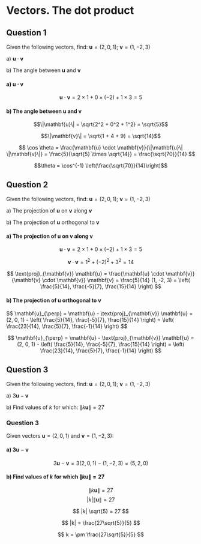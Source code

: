 # Vectors. The dot product

## Question 1

Given the following vectors, find: $\mathbf{u} = (2, 0, 1)$; $\mathbf{v} = (1, -2, 3)$

a) $\mathbf{u} \cdot \mathbf{v}$

b) The angle between $\mathbf{u}$ and $\mathbf{v}$

#### a) $\mathbf{u} \cdot \mathbf{v}$

$$ \mathbf{u} \cdot \mathbf{v} = 2 \times 1 + 0 \times (-2) + 1 \times 3 = 5 $$

#### b) The angle between $\mathbf{u}$ and $\mathbf{v}$

$$\|\mathbf{u}\| = \sqrt{2^2 + 0^2 + 1^2} = \sqrt{5}$$

$$\|\mathbf{v}\| = \sqrt{1 + 4 + 9} = \sqrt{14}$$

$$ \cos \theta = \frac{\mathbf{u} \cdot \mathbf{v}}{\|\mathbf{u}\| \|\mathbf{v}\|} = \frac{5}{\sqrt{5} \times \sqrt{14}} = \frac{\sqrt{70}}{14} $$

$$\theta = \cos^{-1} \left(\frac{\sqrt{70}}{14}\right)$$

## Question 2

Given the following vectors, find: $\mathbf{u} = (2, 0, 1)$; $\mathbf{v} = (1, -2, 3)$

a) The projection of $\mathbf{u}$ on $\mathbf{v}$ along $\mathbf{v}$

b) The projection of $\mathbf{u}$ orthogonal to $\mathbf{v}$

#### a) The projection of $\mathbf{u}$ on $\mathbf{v}$ along $\mathbf{v}$

$$ \mathbf{u} \cdot \mathbf{v} = 2 \times 1 + 0 \times (-2) + 1 \times 3 = 5 $$

$$ \mathbf{v} \cdot \mathbf{v} = 1^2 + (-2)^2 + 3^2 = 14 $$

$$ \text{proj}_{\mathbf{v}} \mathbf{u} = \frac{\mathbf{u} \cdot \mathbf{v}}{\mathbf{v} \cdot \mathbf{v}} \mathbf{v} = \frac{5}{14} (1, -2, 3) = \left( \frac{5}{14}, \frac{-5}{7}, \frac{15}{14} \right) $$

#### b) The projection of $\mathbf{u}$ orthogonal to $\mathbf{v}$

\$\$ \\mathbf\{u\}\_\{\perp\} = \\mathbf\{u\} - \\text\{proj\}\_\{\\mathbf\{v\}\} \\mathbf\{u\} = (2, 0, 1) - \left( \frac{5}{14}, \frac{-5}{7}, \frac{15}{14} \right) = \left( \frac{23}{14}, \frac{5}{7}, \frac{-1}{14} \right) \$\$

$$ \mathbf{u}_{\perp} = \mathbf{u} - \text{proj}_{\mathbf{v}} \mathbf{u} = (2, 0, 1) - \left( \frac{5}{14}, \frac{-5}{7}, \frac{15}{14} \right) = \left( \frac{23}{14}, \frac{5}{7}, \frac{-1}{14} \right) $$

## Question 3

Given the following vectors, find: $\mathbf{u} = (2, 0, 1)$; $\mathbf{v} = (1, -2, 3)$

a) $3\mathbf{u} - \mathbf{v}$

b) Find values of $k$ for which: $\| k\mathbf{u} \| = 27$

### Question 3

Given vectors $\mathbf{u} = (2, 0, 1)$ and $\mathbf{v} = (1, -2, 3)$:

#### a) $3\mathbf{u} - \mathbf{v}$

$$ 3\mathbf{u} - \mathbf{v} = 3(2, 0, 1) - (1, -2, 3) = (5, 2, 0) $$

#### b) Find values of $k$ for which $\| k\mathbf{u} \| = 27$

$$ \| k\mathbf{u} \| = 27 $$
$$ |k| \|\mathbf{u}\| = 27 $$

$$ |k| \sqrt{5} = 27 $$

$$ |k| = \frac{27\sqrt{5}}{5} $$

$$ k = \pm \frac{27\sqrt{5}}{5} $$

